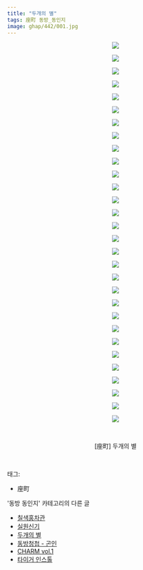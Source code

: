 ```yaml
---
title: "두개의 별"
tags: 座町 동방_동인지
image: ghap/442/001.jpg
---
```

<div class="article">
<p style="text-align: center; clear: none; float: none;"><img src="{{ site.nasurl }}/ghap/442/001.jpg"/></p>
<p style="text-align: center; clear: none; float: none;"><img src="{{ site.nasurl }}/ghap/442/002.jpg"/></p>
<p style="text-align: center; clear: none; float: none;"><img src="{{ site.nasurl }}/ghap/442/003.jpg"/></p>
<p style="text-align: center; clear: none; float: none;"><img src="{{ site.nasurl }}/ghap/442/004.jpg"/></p>
<p style="text-align: center; clear: none; float: none;"><img src="{{ site.nasurl }}/ghap/442/005.jpg"/></p>
<p style="text-align: center; clear: none; float: none;"><img src="{{ site.nasurl }}/ghap/442/006.jpg"/></p>
<p style="text-align: center; clear: none; float: none;"><img src="{{ site.nasurl }}/ghap/442/007.jpg"/></p>
<p style="text-align: center; clear: none; float: none;"><img src="{{ site.nasurl }}/ghap/442/008.jpg"/></p>
<p style="text-align: center; clear: none; float: none;"><img src="{{ site.nasurl }}/ghap/442/009.jpg"/></p>
<p style="text-align: center; clear: none; float: none;"><img src="{{ site.nasurl }}/ghap/442/010.jpg"/></p>
<p style="text-align: center; clear: none; float: none;"><img src="{{ site.nasurl }}/ghap/442/011.jpg"/></p>
<p style="text-align: center; clear: none; float: none;"><img src="{{ site.nasurl }}/ghap/442/012.jpg"/></p>
<p style="text-align: center; clear: none; float: none;"><img src="{{ site.nasurl }}/ghap/442/013.jpg"/></p>
<p style="text-align: center; clear: none; float: none;"><img src="{{ site.nasurl }}/ghap/442/014.jpg"/></p>
<p style="text-align: center; clear: none; float: none;"><img src="{{ site.nasurl }}/ghap/442/015.jpg"/></p>
<p style="text-align: center; clear: none; float: none;"><img src="{{ site.nasurl }}/ghap/442/016.jpg"/></p>
<p style="text-align: center; clear: none; float: none;"><img src="{{ site.nasurl }}/ghap/442/017.jpg"/></p>
<p style="text-align: center; clear: none; float: none;"><img src="{{ site.nasurl }}/ghap/442/018.jpg"/></p>
<p style="text-align: center; clear: none; float: none;"><img src="{{ site.nasurl }}/ghap/442/019.jpg"/></p>
<p style="text-align: center; clear: none; float: none;"><img src="{{ site.nasurl }}/ghap/442/020.jpg"/></p>
<p style="text-align: center; clear: none; float: none;"><img src="{{ site.nasurl }}/ghap/442/021.jpg"/></p>
<p style="text-align: center; clear: none; float: none;"><img src="{{ site.nasurl }}/ghap/442/022.jpg"/></p>
<p style="text-align: center; clear: none; float: none;"><img src="{{ site.nasurl }}/ghap/442/023.jpg"/></p>
<p style="text-align: center; clear: none; float: none;"><img src="{{ site.nasurl }}/ghap/442/024.jpg"/></p>
<p style="text-align: center; clear: none; float: none;"><img src="{{ site.nasurl }}/ghap/442/025.jpg"/></p>
<p style="text-align: center; clear: none; float: none;"><img src="{{ site.nasurl }}/ghap/442/026.jpg"/></p>
<p style="text-align: center; clear: none; float: none;"><img src="{{ site.nasurl }}/ghap/442/027.jpg"/></p>
<p style="text-align: center; clear: none; float: none;"><img src="{{ site.nasurl }}/ghap/442/028.jpg"/></p>
<p style="text-align: center; clear: none; float: none;"><img src="{{ site.nasurl }}/ghap/442/029.jpg"/></p>
<p style="text-align: center; clear: none; float: none;"><img src="{{ site.nasurl }}/ghap/442/030.jpg"/></p>
<p style="text-align: center; clear: none; float: none;"><br/></p>
<p style="text-align: center; clear: none; float: none;">[座町] 두개의 별</p>
<p><br/></p>
</div><div class="tagTrail">
<p>태그: </p>
<ul>
<li>座町</li>
</ul>
</div><div class="another">
<p>'동방 동인지' 카테고리의 다른 글</p>
<ul>
<li><a href="/2016-06-21-ghap_444">칠색홍차관</a></li>
<li><a href="/2016-06-21-ghap_443">실원신기</a></li>
<li><a href="/2016-06-21-ghap_442">두개의 별</a></li>
<li><a href="/2016-06-21-ghap_441">동방청첩 - 곤인</a></li>
<li><a href="/2016-06-21-ghap_440">CHARM vol.1</a></li>
<li><a href="/2016-06-21-ghap_439">타이거 인스톨</a></li>
</ul>
</div><div class="cb_module cb_fluid">
<div class="cb_wrt cb_profile">
</div><!-- commentList close -->
</div>